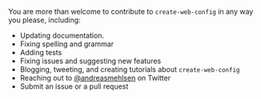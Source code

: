 You are more than welcome to contribute to `create-web-config` in any way you please, including:

* Updating documentation.
* Fixing spelling and grammar
* Adding tests
* Fixing issues and suggesting new features
* Blogging, tweeting, and creating tutorials about `create-web-config`
* Reaching out to [@andreasmehlsen](https://twitter.com/andreasmehlsen) on Twitter
* Submit an issue or a pull request